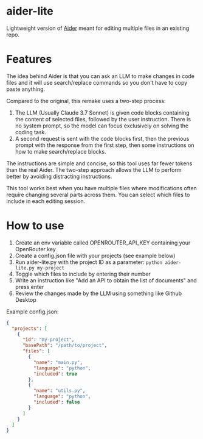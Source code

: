 # aider-lite
Lightweight version of [Aider](https://aider.chat/) meant for editing multiple files in an existing repo.

# Features
The idea behind Aider is that you can ask an LLM to make changes in code files and it will use search/replace commands so you don't have to copy paste anything.

Compared to the original, this remake uses a two-step process:

1. The LLM (Usually Claude 3.7 Sonnet) is given code blocks containing the content of selected files, followed by the user instruction. There is no system prompt, so the model can focus exclusively on solving the coding task.
2. A second request is sent with the code blocks first, then the previous prompt with the response from the first step, then some instructions on how to make search/replace blocks.

The instructions are simple and concise, so this tool uses far fewer tokens than the real Aider. The two-step approach allows the LLM to perform better by avoiding distracting instructions.

This tool works best when you have multiple files where modifications often require changing several parts across them. You can select which files to include in each editing session.

# How to use
1. Create an env variable called OPENROUTER_API_KEY containing your OpenRouter key
2. Create a config.json file with your projects (see example below)
3. Run aider-lite.py with the project ID as a parameter: `python aider-lite.py my-project`
4. Toggle which files to include by entering their number
5. Write an instruction like "Add an API to obtain the list of documents" and press enter
6. Review the changes made by the LLM using something like Github Desktop

Example config.json:
```json
{
  "projects": [
    {
      "id": "my-project",
      "basePath": "/path/to/project",
      "files": [
        {
          "name": "main.py",
          "language": "python",
          "included": true
        },
        {
          "name": "utils.py",
          "language": "python",
          "included": false
        }
      ]
    }
  ]
}
```